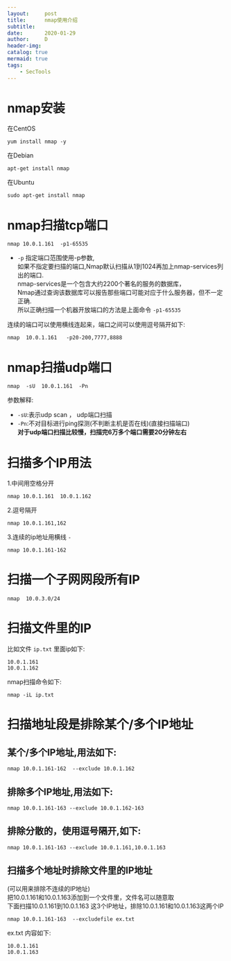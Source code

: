 ```yaml
---
layout:     post
title:      nmap使用介绍
subtitle:   
date:       2020-01-29
author:     D
header-img: 
catalog: true
mermaid: true
tags:
    - SecTools
---
```

# nmap安装

在CentOS
```
yum install nmap -y
```
在Debian
```
apt-get install nmap
```
在Ubuntu
```
sudo apt-get install nmap
```
# nmap扫描tcp端口

```
nmap 10.0.1.161  -p1-65535
```
- `-p` 指定端口范围使用-p参数,<br>
如果不指定要扫描的端口,Nmap默认扫描从1到1024再加上nmap-services列出的端口.<br>
nmap-services是一个包含大约2200个著名的服务的数据库，<br>
Nmap通过查询该数据库可以报告那些端口可能对应于什么服务器，但不一定正确.<br>
所以正确扫描一个机器开放端口的方法是上面命令 `-p1-65535`<br>


连续的端口可以使用横线连起来，端口之间可以使用逗号隔开如下:<br>
```
nmap  10.0.1.161   -p20-200,7777,8888
```

# nmap扫描udp端口

```
nmap  -sU  10.0.1.161  -Pn
```
参数解释:<br>
- `-sU`:表示udp scan ， udp端口扫描
- `-Pn`:不对目标进行ping探测(不判断主机是否在线)(直接扫描端口)<br>
**对于udp端口扫描比较慢，扫描完6万多个端口需要20分钟左右**

# 扫描多个IP用法

1.中间用空格分开
```
nmap 10.0.1.161  10.0.1.162
```
2.逗号隔开
```
nmap 10.0.1.161,162
```
3.连续的ip地址用横线 `-`
```
nmap 10.0.1.161-162
```

# 扫描一个子网网段所有IP
```
nmap  10.0.3.0/24
```

# 扫描文件里的IP
比如文件 `ip.txt` 里面ip如下:
```
10.0.1.161
10.0.1.162
```
nmap扫描命令如下:
```
nmap -iL ip.txt
```

# 扫描地址段是排除某个/多个IP地址
## 某个/多个IP地址,用法如下:
```
nmap 10.0.1.161-162  --exclude 10.0.1.162
```
## 排除多个IP地址,用法如下:
```
nmap 10.0.1.161-163 --exclude 10.0.1.162-163
```
## 排除分散的，使用逗号隔开,如下:
```
nmap 10.0.1.161-163 --exclude 10.0.1.161,10.0.1.163
```
## 扫描多个地址时排除文件里的IP地址
(可以用来排除不连续的IP地址)<br>
把10.0.1.161和10.0.1.163添加到一个文件里，文件名可以随意取<br>
下面扫描10.0.1.161到10.0.1.163 这3个IP地址，排除10.0.1.161和10.0.1.163这两个IP<br>
```
nmap 10.0.1.161-163  --excludefile ex.txt
```
ex.txt 内容如下:
```
10.0.1.161
10.0.1.163
```
